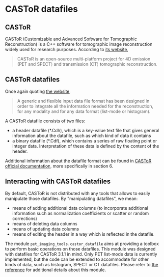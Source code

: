 # CASToR datafiles

## CASToR

CASToR (Customizable and Advanced Software for Tomographic Reconstruction) is a C++ software for tomographic image reconstruction widely used for research purposes. According to [its website](https://www.castor-project.org/),
> CASToR is an open-source multi-platform project for 4D emission (PET and SPECT) and transmission (CT) tomographic reconstruction.

## CASToR datafiles

Once again quoting [the website](https://www.castor-project.org/),
> A generic and flexible input data file format has been designed in order to integrate all the information needed for the reconstruction, for any modality and for any data format (list-mode or histogram).

A CASToR datafile consists of two files:

- a header datafile (*.Cdh), which is a key-value text file that gives general information about the datafile, such as which kind of data it contains
- a binary datafile (*.Cdf), which contains a series of raw floating point or integer data. Interpretation of these data is defined by the content of the header.

Additional information about the datafile format can be found in [CASToR official documentation](https://castor-project.org/sites/default/files/2020-09/CASToR_general_documentation.pdf), more specifically in section 6.

## Interacting with CASToR datafiles

By default, CASToR is not distributed with any tools that allows to easily manipulate those datafiles. By "manipulating datafiles", we mean:

- means of adding additional data columns (to incorporate additional information such as normalization coefficients or scatter or random corrections)
- means of deleting data columns
- means of updating data columns
- means of editing the header in a way which is reflected in the datafile.

The module `pet_imaging_tools.castor_datafile` aims at providing a toolbox to perform basic operations on those datafiles. This module was designed with datafiles for CASToR 3.1.1 in mind. Only PET list-mode data is currently implemented, but the code can be extended to accommodate for other kinds of data, such as histogram, SPECT or CT datafiles.
Please refer to [the reference](reference.md#pet_imaging_tools.castor_datafile) for additional details about this module.

